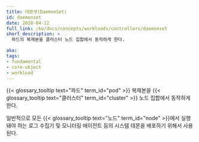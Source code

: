 ```yaml
---
title: 데몬셋(DaemonSet)
id: daemonset
date: 2018-04-12
full_link: /ko/docs/concepts/workloads/controllers/daemonset
short_description: >
  파드의 복제본을 클러스터 노드 집합에서 동작하게 한다.

aka:
tags:
- fundamental
- core-object
- workload
---
```

 {{< glossary_tooltip text="파드" term_id="pod" >}} 복제본을 {{< glossary_tooltip text="클러스터" term_id="cluster" >}} 노드 집합에서 동작하게 한다.

<!--more-->

일반적으로 모든 {{< glossary_tooltip text="노드" term_id="node" >}}에서 실행돼야 하는 로그 수집기 및 모니터링 에이전트 등의 시스템 데몬을 배포하기 위해서 사용된다.

